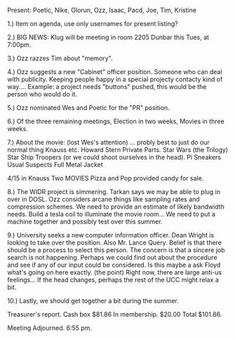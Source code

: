 Present: Poetic, Nike, Olorun, Ozz, Isaac, Pacd, Joe, Tim, Kristine </p><p>
</p><p>
</p><p>
</p><p>
</p><p>
1.) Item on agenda, use only usernames for present listing?   </p><p>
2.) BIG NEWS: Klug will be meeting in room 2205 Dunbar this Tues, at 7:00pm. </p><p>
3.) Ozz razzes Tim about "memory". </p><p>
4.) Ozz suggests a new "Cabinet" officer position.  Someone who can deal with publicity.  Keeping people happy in a special projecty contacty kind of way.... Example: a project needs "buttons" pushed, this would be the person who would do it. </p><p>
5.) Ozz nominated Wes and Poetic for the "PR" position.   </p><p>
6.) Of the three remaining meetings, Election in two weeks, Movies in three weeks. </p><p>
7.) About the movie: (lost Wes's attention) ... probly best to just do our normal thing Knauss etc.   Howard Stern Private Parts. Star Wars (the Trilogy) Star Ship Troopers (or we could shoot ourselves in the head). Pi Sneakers Usual Suspects Full Metal Jacket </p><p>
4/15 in Knauss Two MOVIES Pizza and Pop provided candy for sale. </p><p>
8.) The WIDR project is simmering.  Tarkan says we may be able to plug in over in DOSL.  Ozz considers arcane things like sampling rates and compression schemes.  We need to provide an estimate of likely bandwidth needs.  Build a tesla coil to illuminate the movie room...  We need to put a machine together and possibly test over this summer. </p><p>
9.)  University seeks a new  computer information officer.  Dean Wright is looking to take over the position.  Also Mr. Lance Query.  Belief is that there should be a process to select this person.  The concern is that a sincere job search is not happening.  Perhaps we could find out about the procedure and see if any of our input could be considered.  Is this maybe a ask Floyd what's going on here exactly. (the point) Right now, there are large anti-us feelings...  If the head changes, perhaps the rest of the UCC might relax a bit. </p><p>
</p><p>
10.) Lastly, we should get together a bit during the summer. </p><p>
</p><p>
Treasurer's report. Cash box 	$81.86 In membership.	$20.00 Total 		$101.86. </p><p>
Meeting Adjourned. 6:55 pm. </p><p>
</p><p>
</p><p>
     </p><p>
</p>
